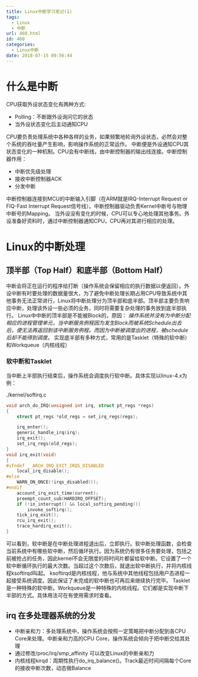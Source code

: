 ```yaml
---
title: Linux中断学习笔记(1)
tags:
  - Linux
  - 中断
url: 460.html
id: 460
categories:
  - Linux中断
date: 2018-07-15 00:56:44
---
```


什么是中断
=====

CPU获取外设状态变化有两种方式:

*   Polling：不断跟外设询问它的状态
*   当外设状态变化后主动通知CPU

CPU要负责处理系统中各种各样的业务，如果频繁地轮询外设状态，必然会对整个系统的吞吐量产生影响，影响操作系统的正常运作。 中断便是外设通知CPU其状态变化的一种机制。CPU会有中断线，由中断控制器的输出线连接。中断控制器作用：

*   中断优先级处理
*   接收中断控制器ACK
*   分发中断

中断控制器连接到MCU的中断输入引脚（在ARM就是IRQ-Interrupt Request or FIQ-Fast Interrupt Request信号线）。中断控制器驱动负责Kernel中断号与物理中断号的Mapping。 当外设没有变化的时候，CPU可以专心地处理其他事务。外设准备好资料时，通过中断控制器通知CPU，CPU再对其进行相应的处理。

Linux的中断处理
==========

顶半部（Top Half）和底半部（Bottom Half）
------------------------------

中断会将正在运行的程序给打断（操作系统会保留相应的执行数据以便返回）。外设中断有时要处理的数据量很大，为了避免中断处理长期占用CPU导致系统中其他事务无法正常进行，Linux将中断处理分为顶半部和底半部。顶半部主要负责响应中断，处理该外设一些必须的业务，同时将需要复杂处理的事务放到底半部执行。 Linux中中断的顶半部是不能被Block的，原因： _操作系统并没有为中断分配相应的进程管理单元，当中断服务例程因为发生Block而被系统Schedule出去后，便无法再返回到该中断服务例程。而因为中断被调度出的进程，被schedule后却不能得到调度。_ 实现底半部有多种方式，常用的是Tasklet（特殊的软中断）和Workqueue（内核线程）

### 软中断和Tasklet

当中断上半部执行结束后，操作系统会调度执行软中断。具体实现以linux-4.x为例：

./kernel/softirq.c
```C
void arch_do_IRQ(unsigned int irq, struct pt_regs *regs)                //中断向量表调用相应的IRQ处理函数
{
    struct pt_regs *old_regs = set_irq_regs(regs);                      //保留中断现场

    irq_enter();                                                        //进入中断处理前的必要处理，如关闭硬件中断,关闭抢占（preempt），禁止ksoftirqd启动处理（softirq）-- 因为稍后会看到，中断结束后会做处理
    generic_handle_irq(irq);                                            //执行外设驱动注册的irq handler
    irq_exit();                                                         //进入到irq_exit
    set_irq_regs(old_regs);
}
void irq_exit(void)
{
#ifndef __ARCH_IRQ_EXIT_IRQS_DISABLED
    local_irq_disable();
#else
    WARN_ON_ONCE(!irqs_disabled());
#endif
    account_irq_exit_time(current);
    preempt_count_sub(HARDIRQ_OFFSET);                                 //打开抢占
    if (!in_interrupt() && local_softirq_pending())                    //如果有软中断pending，执行softirq
        invoke_softirq();
    tick_irq_exit();
    rcu_irq_exit();
    trace_hardirq_exit(); 
}
```
可以看到，软中断是在中断处理进程退出后，立即执行。软中断处理函数，会检查当前系统中有哪些软中断，然后循环执行。因为系统仍有很多任务要处理，包括之前被抢占的任务，因此kernel不会无限度的将时间片都留给软中断。它设置了一个软中断循环执行的最大次数。当超过这个次数后，就退出软中断执行，并将内核线程ksoftirqd叫起。 ksoftirqd是内核线程，他与系统中其他线程包括用户态进程一起接受系统调度。因此保证了未完成的软中断也可再后来继续执行完毕。 Tasklet是一种特殊的软中断。Workqueue是一种特殊的内核线程。它们都是实现中断下半部的方式。具体用法可在有使用需求时查看。

irq 在多处理器系统的分发
--------------

*   中断亲和力：多处理系统中，操作系统会按照一定策略把中断分配到各CPU Core来处理。中断亲和力高的CPU Core，操作系统会倾向于把中断交给其处理
*   通过修改/proc/irq/smp_affinity 可以改变Linux的中断亲和力
*   内核线程kirqd：周期性执行do_irq_balance()。Track最近时间间隔每个Core的接收中断次数，动态做Balance